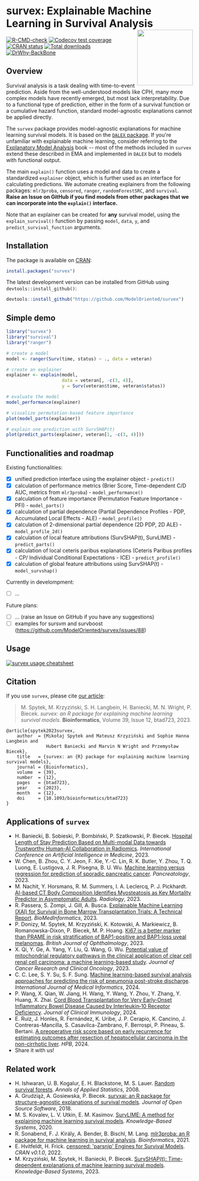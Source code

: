 # survex: Explainable Machine Learning in Survival Analysis <img src="man/figures/survex.png" align="right" width="150px"/>

[![R-CMD-check](https://github.com/ModelOriented/survex/actions/workflows/R-CMD-check.yaml/badge.svg)](https://github.com/ModelOriented/survex/actions/workflows/R-CMD-check.yaml)
[![Codecov test coverage](https://codecov.io/gh/ModelOriented/survex/branch/main/graph/badge.svg)](https://app.codecov.io/gh/ModelOriented/survex?branch=main)
[![CRAN status](https://www.r-pkg.org/badges/version/survex)](https://cran.r-project.org/package=survex)
[![Total downloads](https://cranlogs.r-pkg.org/badges/grand-total/survex?color=orange)](https://cranlogs.r-pkg.org/badges/grand-total/survex)
[![DrWhy-BackBone](https://img.shields.io/badge/DrWhy-BackBone-373589)](http://drwhy.ai/#BackBone)


## Overview 

Survival analysis is a task dealing with time-to-event prediction. Aside from the well-understood models like CPH, many more complex models have recently emerged, but most lack interpretability. Due to a functional type of prediction, either in the form of a survival function or a cumulative hazard function, standard model-agnostic explanations cannot be applied directly.

The `survex` package provides model-agnostic explanations for machine learning survival models. It is based on the [`DALEX` package](https://github.com/ModelOriented/DALEX). If you're unfamiliar with explainable machine learning, consider referring to the [Explanatory Model Analysis](https://ema.drwhy.ai) book -- most of the methods included in `survex` extend these described in EMA and implemented in `DALEX` but to models with functional output. 

The main `explain()` function uses a model and data to create a standardized `explainer` object, which is further used as an interface for calculating predictions. We automate creating explainers from the following packages: `mlr3proba`, `censored`, `ranger`, `randomForestSRC`, and `survival`. **Raise an Issue on GitHub if you find models from other packages that we can incorporate into the `explain()` interface.**

Note that an explainer can be created for **any** survival model, using the `explain_survival()` function by passing `model`, `data`, `y`, and `predict_survival_function` arguments.


## Installation

The package is available on [CRAN](https://cran.r-project.org/package=survex):

```r
install.packages("survex")
```

The latest development version can be installed from GitHub using `devtools::install_github()`:

```r
devtools::install_github("https://github.com/ModelOriented/survex")
```

## Simple demo

```r
library("survex")
library("survival")
library("ranger")

# create a model
model <- ranger(Surv(time, status) ~ ., data = veteran)

# create an explainer
explainer <- explain(model, 
                     data = veteran[, -c(3, 4)],
                     y = Surv(veteran$time, veteran$status))

# evaluate the model
model_performance(explainer)

# visualize permutation-based feature importance
plot(model_parts(explainer))

# explain one prediction with SurvSHAP(t)
plot(predict_parts(explainer, veteran[1, -c(3, 4)]))
```

## Functionalities and roadmap

Existing functionalities:
- [x] unified prediction interface using the explainer object - `predict()`
- [x] calculation of performance metrics (Brier Score, Time-dependent C/D AUC, metrics from `mlr3proba`) - `model_performance()`
- [x] calculation of feature importance (Permutation Feature Importance - PFI) - `model_parts()`
- [x] calculation of partial dependence (Partial Dependence Profiles - PDP, Accumulated Local Effects - ALE) - `model_profile()`
- [x] calculation of 2-dimensional partial dependence (2D PDP, 2D ALE) - `model_profile_2d()`
- [x] calculation of local feature attributions (SurvSHAP(t), SurvLIME) - `predict_parts()`
- [x] calculation of local ceteris paribus explanations (Ceteris Paribus profiles - CP/ Individual Conditional Expectations - ICE) - `predict_profile()`
- [x] calculation of global feature attributions using SurvSHAP(t) - `model_survshap()`

Currently in develompment:
- [ ] ...

Future plans:
- [ ] ... (raise an Issue on GitHub if you have any suggestions)
- [ ] examples for sursvm and survboost (https://github.com/ModelOriented/survex/issues/88)

## Usage

[![`survex` usage cheatsheet](man/figures/cheatsheet.png)](https://github.com/ModelOriented/survex/blob/main/misc/cheatsheet.pdf)


## Citation

If you use `survex`, please cite [our article](https://doi.org/10.1093/bioinformatics/btad723):

> M. Spytek, M. Krzyziński, S. H. Langbein, H. Baniecki, M. N. Wright, P. Biecek. *survex: an R package for explaining machine learning survival models*. **Bioinformatics**, Volume 39, Issue 12, btad723, 2023.

```
@article{spytek2023survex,
    author  = {Mikołaj Spytek and Mateusz Krzyziński and Sophie Hanna Langbein and 
               Hubert Baniecki and Marvin N Wright and Przemysław Biecek},
    title   = {survex: an {R} package for explaining machine learning survival models},
    journal = {Bioinformatics},
    volume  = {39},
    number  = {12},
    pages   = {btad723},
    year    = {2023},
    month   = {12},
    doi     = {10.1093/bioinformatics/btad723}
}
```

## Applications of `survex`

- H. Baniecki, B. Sobieski, P. Bombiński, P. Szatkowski, P. Biecek. [Hospital Length of Stay Prediction Based on Multi-modal Data towards Trustworthy Human-AI Collaboration in Radiomics](https://arxiv.org/abs/2303.09817). *International Conference on Artificial Intelligence in Medicine*, 2023.
- W. Chen, B. Zhou, C. Y. Jeon, F. Xie, Y.-C. Lin, R. K. Butler, Y. Zhou, T. Q. Luong, E. Lustigova, J. R. Pisegna, B. U. Wu. [Machine learning versus regression for prediction of sporadic pancreatic cancer](https://doi.org/10.1016/j.pan.2023.04.009). *Pancreatology*, 2023.
- M. Nachit, Y. Horsmans, R. M. Summers, I. A. Leclercq, P. J. Pickhardt. [AI-based CT Body Composition Identifies Myosteatosis as Key Mortality Predictor in Asymptomatic Adults](https://doi.org/10.1148/radiol.222008). *Radiology*, 2023.
- R. Passera, S. Zompi, J. Gill, A. Busca. [Explainable Machine Learning (XAI) for Survival in Bone Marrow Transplantation Trials: A Technical Report](https://doi.org/10.3390/biomedinformatics3030048). *BioMedInformatics*, 2023.
- P. Donizy, M. Spytek, M. Krzyziński, K. Kotowski, A. Markiewicz, B. Romanowska-Dixon, P. Biecek, M. P. Hoang. [Ki67 is a better marker than PRAME in risk stratification of BAP1-positive and BAP1-loss uveal melanomas](http://dx.doi.org/10.1136/bjo-2023-323816). *British Journal of Ophthalmology*, 2023.
- X. Qi, Y. Ge, A. Yang, Y. Liu, Q. Wang, G. Wu. [Potential value of mitochondrial regulatory pathways in the clinical application of clear cell renal cell carcinoma: a machine learning-based study](https://doi.org/10.1007/s00432-023-05393-8). *Journal of Cancer Research and Clinical Oncology*, 2023.
- C. C. Lee, S. Y. Su, S. F. Sung. [Machine learning-based survival analysis approaches for predicting the risk of pneumonia post-stroke discharge](https://doi.org/10.1016/j.ijmedinf.2024.105422). *International Journal of Medical Informatics*, 2024.
- P. Wang, X. Qian, W. Jiang, H. Wang, Y. Wang, Y. Zhou, Y. Zhang, Y. Huang, X. Zhai. [Cord Blood Transplantation for Very Early‑Onset Inflammatory Bowel Disease Caused by Interleukin‑10 Receptor Deficiency](https://doi.org/10.1007/s10875-024-01669-x). *Journal of Clinical Immunology*, 2024.
- E. Ruiz, J. Honles, R. Fernández, K. Uribe, J. P. Cerapio, K. Cancino, J. Contreras-Mancilla, S. Casavilca-Zambrano, F. Berrospi, P. Pineau, S. Bertani. [A preoperative risk score based on early recurrence for estimating outcomes after resection of hepatocellular carcinoma in the non-cirrhotic liver](https://doi.org/10.1016/j.hpb.2024.02.010). *HPB*, 2024.
- Share it with us!

## Related work

- H. Ishwaran, U. B. Kogalur, E. H. Blackstone, M. S. Lauer. [Random survival forests](https://doi.org/10.1214/08-AOAS169). *Annals of Applied Statistics*, 2008.
- A. Grudziąż, A. Gosiewska, P. Biecek. [survxai: an R package for structure-agnostic explanations of survival models](https://doi.org/10.21105/joss.00961). *Journal of Open Source Software*, 2018.
- M. S. Kovalev, L. V. Utkin, E. M. Kasimov. [SurvLIME: A method for explaining machine learning survival models](https://doi.org/10.1016/j.knosys.2020.106164). *Knowledge-Based Systems*, 2020.
- R. Sonabend, F. J. Király, A. Bender, B. Bischl, M. Lang. [mlr3proba: an R package for machine learning in survival analysis](https://doi.org/10.1093/bioinformatics/btab039). *Bioinformatics*, 2021.
- E. Hvitfeldt, H. Frick. [censored: 'parsnip' Engines for Survival Models](https://github.com/tidymodels/censored). *CRAN v0.1.0*, 2022.
- M. Krzyziński, M. Spytek, H. Baniecki, P. Biecek. [SurvSHAP(t): Time-dependent explanations of machine learning survival models](https://doi.org/10.1016/j.knosys.2022.110234). *Knowledge-Based Systems*, 2023.
